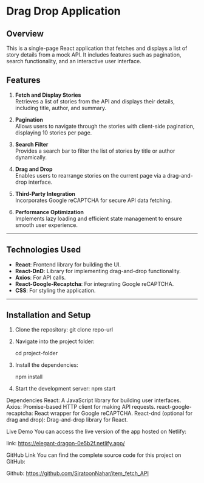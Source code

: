 # Drag Drop Application
 
## Overview
 
This is a single-page React application that fetches and displays a list of story details from a mock API. It includes features such as pagination, search functionality, and an interactive user interface.
 
## Features
 
1. **Fetch and Display Stories**  
   Retrieves a list of stories from the API and displays their details, including title, author, and summary.
 
2. **Pagination**  
   Allows users to navigate through the stories with client-side pagination, displaying 10 stories per page.
 
3. **Search Filter**  
   Provides a search bar to filter the list of stories by title or author dynamically.
 
4. **Drag and Drop**  
   Enables users to rearrange stories on the current page via a drag-and-drop interface.
 
5. **Third-Party Integration**  
   Incorporates Google reCAPTCHA for secure API data fetching.
 
6. **Performance Optimization**  
   Implements lazy loading and efficient state management to ensure smooth user experience.
 
---
 
## Technologies Used
 
- **React**: Frontend library for building the UI.
- **React-DnD**: Library for implementing drag-and-drop functionality.
- **Axios**: For API calls.
- **React-Google-Recaptcha**: For integrating Google reCAPTCHA.
- **CSS**: For styling the application.
 
---
 
## Installation and Setup
 
1. Clone the repository:
   git clone repo-url
   
2. Navigate into the project folder:

    cd project-folder

3. Install the dependencies:

    npm install

4. Start the development server:
    npm start


Dependencies
React: A JavaScript library for building user interfaces.
Axios: Promise-based HTTP client for making API requests.
react-google-recaptcha: React wrapper for Google reCAPTCHA.
React-dnd (optional for drag and drop): Drag-and-drop library for React.

Live Demo
You can access the live version of the app hosted on Netlify:

link: https://elegant-dragon-0e5b2f.netlify.app/

GitHub Link
You can find the complete source code for this project on GitHub:

Github: https://github.com/SiratoonNahar/item_fetch_API